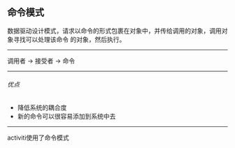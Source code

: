 ## 命令模式
数据驱动设计模式，请求以命令的形式包裹在对象中，并传给调用的对象，调用对象寻找可以处理该命令
的对象，然后执行。  

---
调用者 -> 接受者 -> 命令
 
--- 
###### 优点
* 降低系统的耦合度
* 新的命令可以很容易添加到系统中去

---
activiti使用了命令模式
